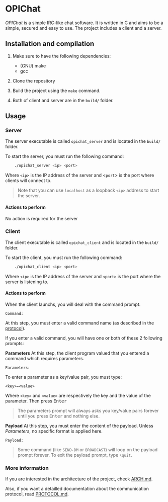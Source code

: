 # OPIChat

*OPIChat* is a simple IRC-like chat software. It is written in C and aims to be a simple, secured and easy to use. The project includes a client and a server.

## Installation and compilation

1. Make sure to have the following dependencies:
   - (GNU) make
   - gcc

2. Clone the repository

3. Build the project using the `make` command.

4. Both of client and server are in the `build/` folder.

## Usage

### Server

The server executable is called `opichat_server` and is located in the `build/` folder.

To start the server, you must run the following command:

```bash
    ./opichat_server <ip> <port>
```

Where `<ip>` is the IP address of the server and <`port`> is the port where clients will connect to.

> Note that you can use `localhost` as a loopback `<ip>` address to start the server.

#### Actions to perform
No action is required for the server

### Client

The client executable is called `opichat_client` and is located in the `build/` folder.

To start the client, you must run the following command:

```bash
    ./opichat_client <ip> <port>
```

Where `<ip>` is the IP address of the server and `<port>` is the port where the server is listening to.

#### Actions to perform
When the client launchs, you will deal with the command prompt.

```
Command:
```

At this step, you must enter a valid command name (as described in the [protocol](PROTOCOL.md)).

If you enter a valid command, you will have one or both of these 2 following prompts:

**Parameters**
At this step, the client program valued that you entered a command which requires parameters.

```
Parameters:
```

To enter a parameter as a key/value pair, you must type:

```
<key>=<value>
```

Where `<key>` and `<value>` are respectively the key and the value of the parameter.
Then press <kbd>Enter</kbd>

> The parameters prompt will always asks you key/value pairs forever until you press <kbd>Enter</kbd> and nothing else.

**Payload**
At this step, you must enter the content of the payload. Unless *Parameters*, no specific format is applied here.

```
Payload:
```

> Some command (like `SEND-DM` or `BROADCAST`) will loop on the payload prompt forever. To exit the payload prompt, type `\quit`.


### More information

If you are interested in the architecture of the project, check [ARCH.md](ARCH.md).

Also, if you want a detailled documentation about the communication protocol, read [PROTOCOL.md](PROTOCOL.md).
